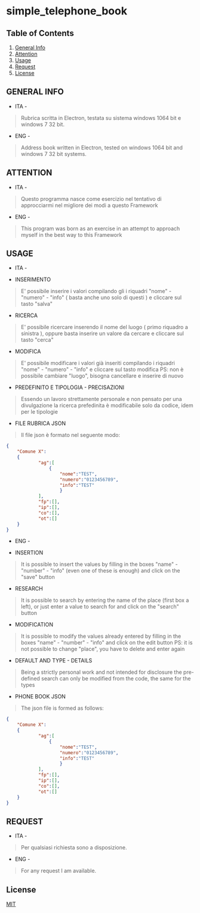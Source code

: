 # simple_telephone_book

## Table of Contents
1. [General Info](#general-info)
2. [Attention](#attention)
3. [Usage](#usage)
4. [Request](#request)
5. [License](#license)

## GENERAL INFO
- ITA - 
> Rubrica scritta in Electron, testata su sistema windows 1064 bit e windows 7 32 bit.

- ENG - 
> Address book written in Electron, tested on windows 1064 bit and windows 7 32 bit systems.

## ATTENTION
- ITA - 
> Questo programma nasce come esercizio nel tentativo di approcciarmi nel migliore dei modi
> a questo Framework

- ENG - 
> This program was born as an exercise in an attempt to approach myself in the best way
> to this Framework

## USAGE

- ITA - 
* INSERIMENTO
> E' possibile inserire i valori compilando gli i riquadri 
> "nome" - "numero" - "info" ( basta anche uno solo di questi )
> e cliccare sul tasto "salva"

* RICERCA
> E' possibile ricercare inserendo il nome del luogo ( primo riquadro a
> sinistra ), oppure basta inserire un valore da cercare e cliccare sul tasto "cerca"

* MODIFICA
> E' possibile modificare i valori già inseriti compilando i riquadri
> "nome" - "numero" - "info" e cliccare sul tasto modifica
> PS: non è possibile cambiare "luogo", bisogna cancellare e inserire di nuovo

* PREDEFINITO E TIPOLOGIA - PRECISAZIONI
> Essendo un lavoro strettamente personale e non pensato per una divulgazione
> la ricerca prefedinita è modificabile solo da codice, idem per le tipologie

* FILE RUBRICA JSON
> Il file json è formato nel seguente modo:
```json
{
    "Comune X":  
    {
            "ag":[
                {
                    "nome":"TEST",
                    "numero":"0123456789",
                    "info":"TEST"
                    }
            ],
            "fp":[],
            "ip":[],
            "co":[],
            "ot":[]
    }
}
```

- ENG - 
* INSERTION
> It is possible to insert the values ​​by filling in the boxes
> "name" - "number" - "info" (even one of these is enough)
> and click on the "save" button

* RESEARCH
> It is possible to search by entering the name of the place (first box a
> left), or just enter a value to search for and click on the "search" button

* MODIFICATION
> It is possible to modify the values ​​already entered by filling in the boxes
> "name" - "number" - "info" and click on the edit button
> PS: it is not possible to change "place", you have to delete and enter again

* DEFAULT AND TYPE - DETAILS
> Being a strictly personal work and not intended for disclosure
> the pre-defined search can only be modified from the code, the same for the types

* PHONE BOOK JSON
> The json file is formed as follows:
```json
{
    "Comune X":  
    {
            "ag":[
                {
                    "nome":"TEST",
                    "numero":"0123456789",
                    "info":"TEST"
                    }
            ],
            "fp":[],
            "ip":[],
            "co":[],
            "ot":[]
    }
}
```

## REQUEST
- ITA - 
> Per qualsiasi richiesta sono a disposizione.

- ENG - 
> For any request I am available.

## License
[MIT](https://choosealicense.com/licenses/mit/)